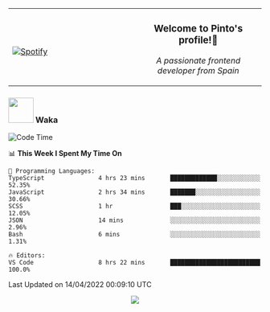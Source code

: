 <table width="100%" align="center"> 
  <tr>
  <td width="50%">
      
&nbsp; <br> [![Spotify](https://novatorem-zeta-rust.vercel.app/api/spotify)](https://open.spotify.com/user/novatorem-zeta-rust)

  </td>
  <td width="50%">
    <h3 align="center">Welcome to Pinto's profile!👋</h3>
    <p align="center"><em>A passionate frontend developer from Spain</em></p>
  </td>
  </table>

### <img src="https://media.giphy.com/media/VgCDAzcKvsR6OM0uWg/giphy.gif" width="50"> Waka

  <!--START_SECTION:waka-->
![Code Time](http://img.shields.io/badge/Code%20Time-244%20hrs%207%20mins-blue)

📊 **This Week I Spent My Time On** 

```text
💬 Programming Languages: 
TypeScript               4 hrs 23 mins       █████████████░░░░░░░░░░░░   52.35% 
JavaScript               2 hrs 34 mins       ███████░░░░░░░░░░░░░░░░░░   30.66% 
SCSS                     1 hr                ███░░░░░░░░░░░░░░░░░░░░░░   12.05% 
JSON                     14 mins             ░░░░░░░░░░░░░░░░░░░░░░░░░   2.96% 
Bash                     6 mins              ░░░░░░░░░░░░░░░░░░░░░░░░░   1.31%

🔥 Editors: 
VS Code                  8 hrs 22 mins       █████████████████████████   100.0%

```


 Last Updated on 14/04/2022 00:09:10 UTC
<!--END_SECTION:waka-->

<div align="center">
<img src="https://github-readme-stats-gilt-tau.vercel.app/api/top-langs/?username=pinto-hub&layout=compact&theme=dracula" />
</div>
